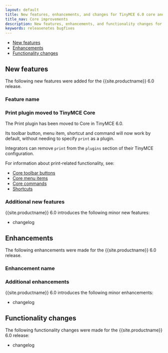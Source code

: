 ```yaml
---
layout: default
title: New features, enhancements, and changes for TinyMCE 6.0 core and core plugins
title_nav: Core improvements
description: New features, enhancements, and functionality changes for TinyMCE 6.0
keywords: releasenotes bugfixes
---
```


- [New features](#newfeatures)
- [Enhancements](#enhancements)
- [Functionality changes](#functionalitychanges)

## New features

The following new features were added for the {{site.productname}} 6.0 release.

### Feature name

### Print plugin moved to TinyMCE Core

The Print plugin has been moved to Core in TinyMCE 6.0.

Its toolbar button, menu item, shortcut and command will now work by default, without needing to specify `print` as a plugin.

Integrators can remove `print` from the `plugins` section of their TinyMCE configuration.

For information about print-related functionality, see:
- [Core toolbar buttons]({{site.baseurl}}/advanced/available-toolbar-buttons/#thecoretoolbarbuttons)
- [Core menu items]({{site.baseurl}}/advanced/available-menu-items/#thecoremenuitems)
- [Core commands]({{site.baseurl}}/advanced/editor-command-identifiers/#coreeditorcommands)
- [Shortcuts]({{site.baseurl}}/advanced/keyboard-shortcuts/#editorkeyboardshortcuts)

### Additional new features

{{site.productname}} 6.0 introduces the following minor new features:

- changelog

## Enhancements

The following enhancements were made for the {{site.productname}} 6.0 release.

### Enhancement name

### Additional enhancements

{{site.productname}} 6.0 introduces the following minor enhancements:

- changelog

## Functionality changes

The following functionality changes were made for the {{site.productname}} 6.0 release:

- changelog
